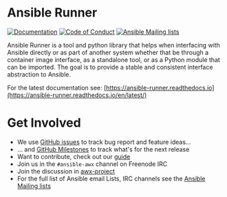 Ansible Runner
==============

[![Documentation](https://readthedocs.org/projects/ansible-runner/badge/?version=stable)](https://ansible-runner.readthedocs.io/en/latest/)
[![Code of Conduct](https://img.shields.io/badge/Code%20of%20Conduct-Ansible-silver.svg)](https://docs.ansible.com/ansible/latest/community/code_of_conduct.html)
[![Ansible Mailing lists](https://img.shields.io/badge/Mailing%20lists-Ansible-orange.svg)](https://docs.ansible.com/ansible/latest/community/communication.html#mailing-list-information)



Ansible Runner is a tool and python library that helps when interfacing with Ansible directly or as part of another system whether that be through a container image interface, as a standalone tool, or as a Python module that can be imported. The goal is to provide a stable and consistent interface abstraction to Ansible.

For the latest documentation see: [https://ansible-runner.readthedocs.io](https://ansible-runner.readthedocs.io/en/latest/)

Get Involved
============

* We use [GitHub issues](https://github.com/ansible/ansible-runner/issues) to track bug report and feature ideas...
* ... and [GitHub Milestones](https://github.com/ansible/ansible-runner/milestones) to track what's for the next release
* Want to contribute, check out our [guide](CONTRIBUTING.md)
* Join us in the `#ansible-awx` channel on Freenode IRC
* Join the discussion in [awx-project](https://groups.google.com/forum/#!forum/awx-project)
* For the full list of Ansible email Lists, IRC channels see the [Ansible Mailing lists](https://docs.ansible.com/ansible/latest/community/communication.html#mailing-list-information)
